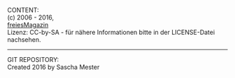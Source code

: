 CONTENT:  
(c) 2006 - 2016,  
[freiesMagazin](http://www.freiesmagazin.de)  
Lizenz: CC-by-SA - für nähere Informationen bitte in der LICENSE-Datei nachsehen.  

---------------------------------

GIT REPOSITORY:  
Created 2016 by Sascha Mester  

